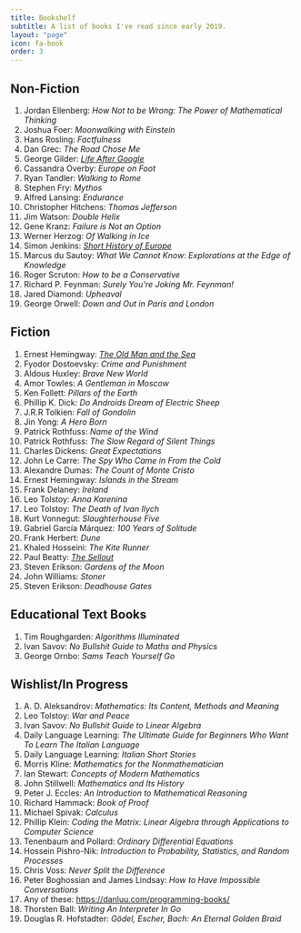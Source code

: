 ```yaml
---
title: Bookshelf
subtitle: A list of books I've read since early 2019.
layout: "page"
icon: fa-book
order: 3
---
```




<H2>Non-Fiction</H2>

 1. Jordan Ellenberg: *How Not to be Wrong: The Power of Mathematical Thinking*
 2. Joshua Foer: *Moonwalking with Einstein*
 3. Hans Rosling: *Factfulness*
 4. Dan Grec: *The Road Chose Me*
 5. George Gilder: [ *Life After Google* ](/2019/12/01/Life-After-Google-Book-Review.html)
 6. Cassandra Overby: *Europe on Foot*
 7. Ryan Tandler: *Walking to Rome*
 8. Stephen Fry: *Mythos*
 9. Alfred Lansing: *Endurance*
 10. Christopher Hitchens: *Thomas Jefferson*
 11. Jim Watson: *Double Helix*
 12. Gene Kranz: *Failure is Not an Option*
 13. Werner Herzog: *Of Walking in Ice*
 14. Simon Jenkins: [ *Short History of Europe* ](/2019/12/01/Short-History-of-Europe.html)
 15. Marcus du Sautoy: *What We Cannot Know: Explorations at the Edge of Knowledge*
 16. Roger Scruton: *How to be a Conservative*
 17. Richard P. Feynman: *Surely You're Joking Mr. Feynman!*
 18. Jared Diamond: *Upheaval*
 19. George Orwell: *Down and Out in Paris and London*

<H2>Fiction</H2>

 1. Ernest Hemingway: [ *The Old Man and the Sea* ](/2019/12/02/Old-Man-and-the-Sea.html)
 2. Fyodor Dostoevsky: *Crime and Punishment*
 3. Aldous Huxley: *Brave New World*
 4. Amor Towles: *A Gentleman in Moscow*
 5. Ken Follett: *Pillars of the Earth*
 6. Phillip K. Dick: *Do Androids Dream of Electric Sheep*
 7. J.R.R Tolkien: *Fall of Gondolin*
 8. Jin Yong: *A Hero Born*
 9. Patrick Rothfuss: *Name of the Wind*
 10. Patrick Rothfuss: *The Slow Regard of Silent Things*
 11. Charles Dickens: *Great Expectations*
 12. John Le Carre: *The Spy Who Came in From the Cold*
 13. Alexandre Dumas: *The Count of Monte Cristo*
 14. Ernest Hemingway: *Islands in the Stream*
 15. Frank Delaney: *Ireland*
 16. Leo Tolstoy: *Anna Karenina*
 17. Leo Tolstoy: *The Death of Ivan Ilych*
 18. Kurt Vonnegut: *Slaughterhouse Five*
 19. Gabriel García Márquez: *100 Years of Solitude*
 20. Frank Herbert: *Dune*
 21. Khaled Hosseini: *The Kite Runner*
 22. Paul Beatty: [ *The Sellout* ](/2020/04/13/The-Sellout.html)
 23. Steven Erikson: *Gardens of the Moon*
 24. John Williams: *Stoner*
 25. Steven Erikson: *Deadhouse Gates*

 <H2>Educational Text Books</H2>

 1. Tim Roughgarden: *Algorithms Illuminated*
 2. Ivan Savov: *No Bullshit Guide to Maths and Physics*
 3. George Ornbo: *Sams Teach Yourself Go*

 <H2>Wishlist/In Progress</H2>

 1. A. D. Aleksandrov: *Mathematics: Its Content, Methods and Meaning*
 2. Leo Tolstoy: *War and Peace*
 3. Ivan Savov: *No Bullshit Guide to Linear Algebra*
 4. Daily Language Learning: *The Ultimate Guide for Beginners Who Want To Learn The Italian Language*
 5. Daily Language Learning: *Italian Short Stories*
 6. Morris Kline: *Mathematics for the Nonmathematician*
 7. Ian Stewart: *Concepts of Modern Mathematics*
 8. John Stillwell: *Mathematics and Its History*
 9. Peter J. Eccles: *An Introduction to Mathematical Reasoning*
 10. Richard Hammack: *Book of Proof*
 11. Michael Spivak: *Calculus*
 12. Phillip Klein: *Coding the Matrix: Linear Algebra through Applications to Computer Science*
 13. Tenenbaum and Pollard: *Ordinary Differential Equations*
 14. Hossein Pishro-Nik: *Introduction to Probability, Statistics, and Random Processes*
 15. Chris Voss: *Never Split the Difference*
 16. Peter Boghossian and James Lindsay: *How to Have Impossible Conversations*
 17. Any of these: https://danluu.com/programming-books/
 18. Thorsten Ball: *Writing An Interpreter In Go*
 19. Douglas R. Hofstadter: *Gödel, Escher, Bach: An Eternal Golden Braid*
